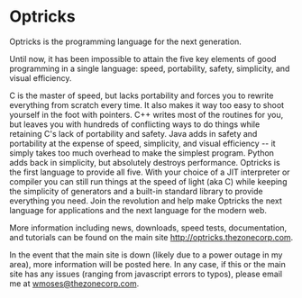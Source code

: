 Optricks
========
Optricks is the programming language for the next generation.

Until now, it has been impossible to attain the five key elements of good programming in a single language: speed, portability, safety, simplicity, and visual efficiency.

C is the master of speed, but lacks portability and forces you to rewrite everything from scratch every time. It also makes it way too easy to shoot yourself in the foot with pointers. C++ writes most of the routines for you, but leaves you with hundreds of conflicting ways to do things while retaining C's lack of portability and safety. Java adds in safety and portability at the expense of speed, simplicity, and visual efficiency -- it simply takes too much overhead to make the simplest program. Python adds back in simplicity, but absolutely destroys performance. Optricks is the first language to provide all five. With your choice of a JIT interpreter or compiler you can still run things at the speed of light (aka C) while keeping the simplicity of generators and a built-in standard library to provide everything you need. Join the revolution and help make Optricks the next language for applications and the next language for the modern web.

More information including news, downloads, speed tests, documentation, and tutorials can be found on the main site <a href="http://optricks.thezonecorp.com">http://optricks.thezonecorp.com</a>.

In the event that the main site is down (likely due to a power outage in my area), more information will be posted here. In any case, if this or the main site has any issues (ranging from javascript errors to typos), please email me at <a href="mailto:wmoses@thezonecorp.com">wmoses@thezonecorp.com</a>.
